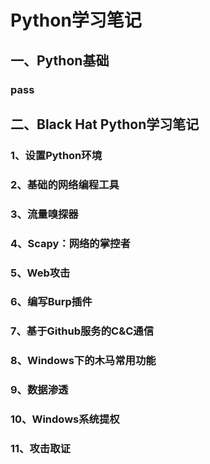 # Python学习笔记

## 一、Python基础

### pass

## 二、Black Hat Python学习笔记

### 1、设置Python环境

### 2、基础的网络编程工具

### 3、流量嗅探器

### 4、Scapy：网络的掌控者

### 5、Web攻击

### 6、编写Burp插件

### 7、基于Github服务的C&C通信

### 8、Windows下的木马常用功能

### 9、数据渗透

### 10、Windows系统提权

### 11、攻击取证

